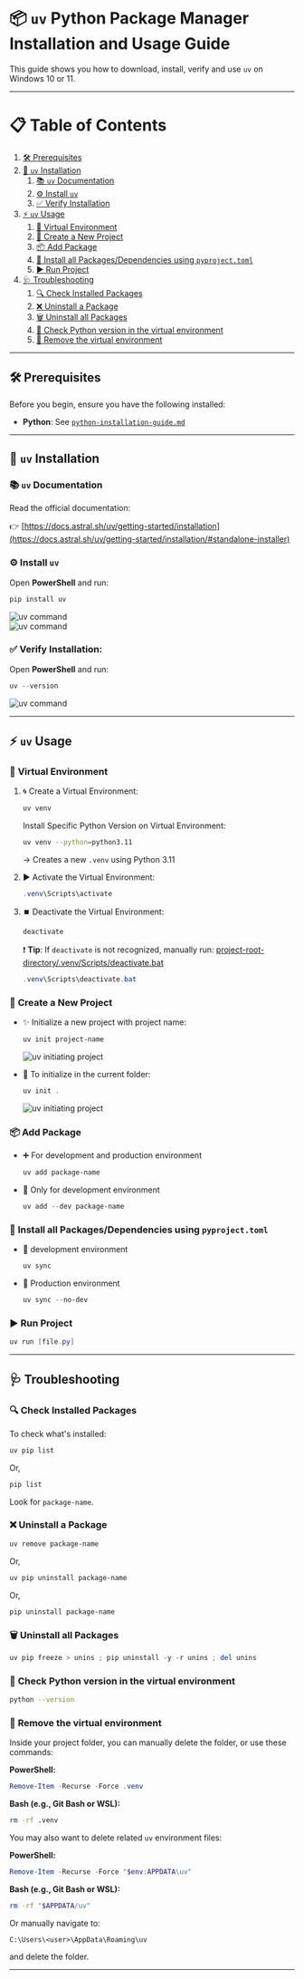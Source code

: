 # 📦 `uv` Python Package Manager Installation and Usage Guide

This guide shows you how to download, install, verify and use `uv` on Windows 10 or 11.

---

# 📋 Table of Contents

1. [🛠️ Prerequisites](#-prerequisites)  
2. [🧩 `uv` Installation](#-uv-installation)  
   1. [📚 `uv` Documentation](#-uv-documentation)  
   2. [⚙️ Install `uv`](#-install-uv)  
   3. [✅ Verify Installation](#-verify-installation)  
3. [⚡ `uv` Usage](#-uv-usage)  
   1. [🌟 Virtual Environment](#-virtual-environment)  
   2. [🚀 Create a New Project](#-create-a-new-project)  
   3. [📦 Add Package](#-add-package)  
   4. [🔄 Install all Packages/Dependencies using `pyproject.toml`](#-install-all-packagesdependencies-using-pyprojecttoml)  
   5. [▶️ Run Project](#-run-project)  
4. [🩺 Troubleshooting](#-troubleshooting)  
   1. [🔍 Check Installed Packages](#-check-installed-packages)  
   2. [❌ Uninstall a Package](#-uninstall-a-package)  
   3. [🗑️ Uninstall all Packages](#-uninstall-all-packages)  
   4. [🐍 Check Python version in the virtual environment](#-check-python-version-in-the-virtual-environment)  
   5. [🧹 Remove the virtual environment](#-remove-the-virtual-environment)  

---

## 🛠️ Prerequisites

Before you begin, ensure you have the following installed:

- **Python**: See [`python-installation-guide.md`](./python-installation-guide.md)

---

## 🧩 `uv` Installation 

### 📚 **`uv` Documentation**  

Read the official documentation:  

👉 [https://docs.astral.sh/uv/getting-started/installation](https://docs.astral.sh/uv/getting-started/installation/#standalone-installer)

### ⚙️ **Install `uv`**

Open **PowerShell** and run:

```powershell
pip install uv
```

![uv command](doc/uv/uv-setup-1.png)  
![uv command](doc/uv/uv-setup-2.png)

### ✅ **Verify Installation**:

Open **PowerShell** and run:

```powershell
uv --version
```

![uv command](doc/uv/uv-setup-3.png)

---

## ⚡ `uv` Usage

### 🌟 **Virtual Environment**

1. 🌀 Create a Virtual Environment:

    ```powershell
    uv venv
    ```

    Install Specific Python Version on Virtual Environment: 

    ```bash
    uv venv --python=python3.11
    ```

    → Creates a new `.venv` using Python 3.11

2. ▶️ Activate the Virtual Environment:

    ```powershell
    .venv\Scripts\activate
    ```

3. ⏹️ Deactivate the Virtual Environment:

    ```powershell
    deactivate
    ```

    ❗ **Tip**: If `deactivate` is not recognized, manually run: [project-root-directory/.venv/Scripts/deactivate.bat](.venv/Scripts/deactivate.bat)
    
    ```powershell
    .venv\Scripts\deactivate.bat
    ```

### 🚀 **Create a New Project**

- ✨ Initialize a new project with project name:

    ```powershell
    uv init project-name
    ```

    ![uv initiating project](doc/uv/uv-project-setup-1.png)

- 📂 To initialize in the current folder:

    ```powershell
    uv init .
    ```

    ![uv initiating project](doc/uv/uv-project-setup-2.png)

### 📦 **Add Package**

- ➕ For development and production environment 

    ```powershell
    uv add package-name
    ```

- 🔧 Only for development environment 

    ```powershell
    uv add --dev package-name
    ```

### 🔄 **Install all Packages/Dependencies using `pyproject.toml`**

- 🧪 development environment 

    ```powershell
    uv sync
    ```

- 🚀 Production environment 

    ```powershell
    uv sync --no-dev
    ```

### ▶️ **Run Project**

```powershell
uv run [file.py]
```

---

## 🩺 **Troubleshooting** 

### 🔍 Check Installed Packages

To check what's installed:

```bash
uv pip list
```

Or,

```bash
pip list
```

Look for `package-name`.

### ❌ Uninstall a Package

```powershell
uv remove package-name
```

Or,

```bash
uv pip uninstall package-name
```

Or,

```bash
pip uninstall package-name
```

### 🗑️ Uninstall all Packages

```powershell
uv pip freeze > unins ; pip uninstall -y -r unins ; del unins
```

### 🐍 **Check Python version in the virtual environment**

```bash
python --version
```

### 🧹 **Remove the virtual environment**

Inside your project folder, you can manually delete the folder, or use these commands:

**PowerShell:**

```powershell
Remove-Item -Recurse -Force .venv
```

**Bash (e.g., Git Bash or WSL):**

```bash
rm -rf .venv
```

You may also want to delete related `uv` environment files:

**PowerShell:**

```powershell
Remove-Item -Recurse -Force "$env:APPDATA\uv"
```

**Bash (e.g., Git Bash or WSL):**

```bash
rm -rf "$APPDATA/uv"
```

Or manually navigate to:

```
C:\Users\<user>\AppData\Roaming\uv
```

and delete the folder.

---
